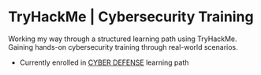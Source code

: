 # TryHackMe | Cybersecurity Training
Working my way through a structured learning path using TryHackMe. Gaining hands-on cybersecurity training through real-world scenarios.
- Currently enrolled in [CYBER DEFENSE](https://tryhackme.com/path/outline/blueteam) learning path
